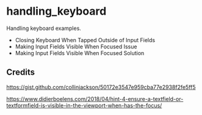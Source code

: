 # handling_keyboard

Handling keyboard examples.

* Closing Keyboard When Tapped Outside of Input Fields
* Making Input Fields Visible When Focused Issue
* Making Input Fields Visible When Focused Solution

## Credits

https://gist.github.com/collinjackson/50172e3547e959cba77e2938f2fe5ff5

https://www.didierboelens.com/2018/04/hint-4-ensure-a-textfield-or-textformfield-is-visible-in-the-viewport-when-has-the-focus/